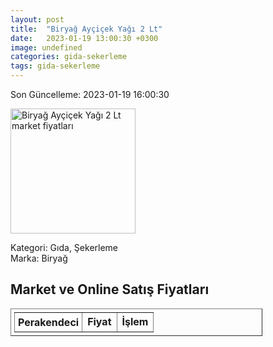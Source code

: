 ```yaml
---
layout: post
title:  "Biryağ Ayçiçek Yağı 2 Lt"
date:   2023-01-19 13:00:30 +0300
image: undefined
categories: gida-sekerleme
tags: gida-sekerleme
---
```


Son Güncelleme: 2023-01-19 16:00:30

<img src="undefined" width="200" alt="Biryağ Ayçiçek Yağı 2 Lt market fiyatları" />

Kategori: Gıda, Şekerleme
<br />
Marka: Biryağ

<h2>Market ve Online Satış Fiyatları</h2>

<table border="1" style="padding: 5px;width:80%;">
  <tr>
    <td style="padding: 5px;"><strong>Perakendeci</strong></td>
    <td><strong>Fiyat</strong></td>
    <td><strong>İşlem</strong></td>
  </tr>
  
</table>
